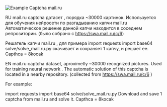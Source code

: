 ![Example Captcha mail.ru](https://swa.mail.ru/c/6)

RU
mail.ru captcha датасет , порядка ~30000 картинок. Используется для обучения нейросети по разгадыванию капчи mail.ru
Автоматическое решение данной капчи находится в соседнем репрозитории. (было собрано с https://swa.mail.ru/c/6)

Решатель капчи mail.ru , для примера
import requests 
import base64
solve/solve_mail.ru.py
скачивает и сохраняет 1 капчу, и решает ее.
Capthca = 8kocak


EN
mail.ru captcha dataset, aproximetly ~30000 recognized pictures. Used for training neural network . The automatic solution of this captcha is located in a nearby repository. (collected from https://swa.mail.ru/c/6 )

For example:

import requests 
import base64
solve/solve_mail.ru.py
Download and save 1 captcha from mail.ru
and solve it. 
Capthca = 8kocak 